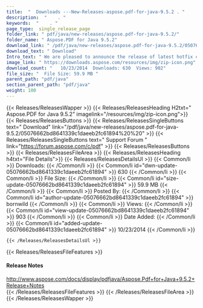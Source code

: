```yaml
---
title:  "  Downloads ---New-Releases-aspose.pdf-for-java-9.5.2 . " 
description:  "    . " 
keywords:  "    . " 
page_type:  single_release_page
folder_link: " pdf/java/new-releases/aspose.pdf-for-java-9.5.2/"
folder_name: " Aspose.PDF for Java 9.5.2"
download_link: " /pdf/java/new-releases/aspose.pdf-for-java-9.5.2/05076662bd8641339c1daeeb2fc61894"
download_text: " Download"
Intro_text: " We are pleased to announce the release of latest hotfix containing resolution of..."
image_link: " https://downloads.aspose.com/resources/img/zip-icon.png"
download_count: "   10/23/2014  Downloads: 630  Views: 902"
file_size: "  File Size: 59.9 MB "
parent_path: "pdf/java"
section_parent_path: "pdf/java"
weight: 100 
---
```


{{< Releases/ReleasesWapper >}}
  {{< Releases/ReleasesHeading H2txt=" Aspose.PDF for Java 9.5.2" imagelink="/resources/img/zip-icon.png">}}
  {{< Releases/ReleasesButtons >}}
    {{< Releases/ReleasesSingleButtons text=" Download" link="/pdf/java/new-releases/aspose.pdf-for-java-9.5.2/05076662bd8641339c1daeeb2fc61894%20%20" >}}
    {{< Releases/ReleasesSingleButtons text=" Support Forum " link="https://forum.aspose.com/c/pdf" >}}
  {{< Releases/ReleasesButtons >}}
  {{< Releases/ReleasesFileArea >}}
    {{< Releases/ReleasesHeading h4txt="File Details">}}
    {{< Releases/ReleasesDetailsUl >}}
            {{< Common/li  >}} Downloads: {{< /Common/li >}} 
      {{< Common/li id="dwn-update-05076662bd8641339c1daeeb2fc61894" >}} 630 {{< /Common/li >}} 
      {{< Common/li  >}} File Size: {{< /Common/li >}} 
      {{< Common/li id="size-update-05076662bd8641339c1daeeb2fc61894" >}} 59.9 MB {{< /Common/li >}} 
      {{< Common/li  >}} Posted By: {{< /Common/li >}} 
      {{< Common/li id="author-update-05076662bd8641339c1daeeb2fc61894" >}} bornwild {{< /Common/li >}} 
      {{< Common/li  >}} Views: {{< /Common/li >}} 
      {{< Common/li id="view-update-05076662bd8641339c1daeeb2fc61894" >}} 903 {{< /Common/li >}} 
      {{< Common/li  >}} Date Added: {{< /Common/li >}} 
      {{< Common/li id="added-update-05076662bd8641339c1daeeb2fc61894" >}} 10/23/2014 {{< /Common/li >}} 

    {{< /Releases/ReleasesDetailsUl >}}

  {{< Releases/ReleasesFileFeatures >}}
      <h4>Release Notes</h4><div><a href="http://www.aspose.com/docs/display/pdfjava/Aspose.Pdf+for+Java+9.5.2+Release+Notes">http://www.aspose.com/docs/display/pdfjava/Aspose.Pdf+for+Java+9.5.2+Release+Notes</a></div>
  {{< /Releases/ReleasesFileFeatures >}}
 {{< /Releases/ReleasesFileArea >}}
{{< /Releases/ReleasesWapper >}}


